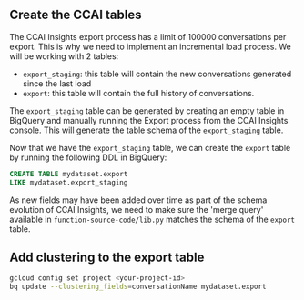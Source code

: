 

## Create the CCAI tables
The CCAI Insights export process has a limit of 100000 conversations per export. This is why we need to implement an incremental load process.
We will be working with 2 tables: 
- `export_staging`: this table will contain the new conversations generated since the last load
- `export`: this table will contain the full history of conversations.

The `export_staging` table can be generated by creating an empty table in BigQuery and manually running the Export process from the CCAI Insights console. This will generate the table schema of the `export_staging` table.

Now that we have the `export_staging` table, we can create the `export` table by running the following DDL in BigQuery:

```sql
CREATE TABLE mydataset.export
LIKE mydataset.export_staging
```

As new fields may have been added over time as part of the schema evolution of CCAI Insights, we need to make sure the 'merge query' available in `function-source-code/lib.py` matches the schema of the `export` table.

## Add clustering to the export table
```sh
gcloud config set project <your-project-id>
bq update --clustering_fields=conversationName mydataset.export
```